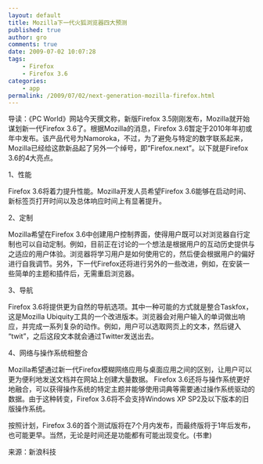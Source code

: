 ```yaml
---
layout: default
title: Mozilla下一代火狐浏览器四大预测
published: true
author: gro
comments: true
date: 2009-07-02 10:07:28
tags:
    - Firefox
    - Firefox 3.6
categories:
    - app
permalink: /2009/07/02/next-generation-mozilla-firefox.html
---
```

导读：《PC World》网站今天撰文称，新版Firefox 3.5刚刚发布，Mozilla就开始谋划新一代Firefox 3.6了。根据Mozilla的消息，Firefox 3.6暂定于2010年年初或年中发布。该产品代号为Namoroka，不过，为了避免与特定的数字联系起来，Mozilla已经给这款新品起了另外一个绰号，即“Firefox.next”。以下就是Firefox 3.6的4大亮点。 

1、性能 

Firefox 3.6将着力提升性能。Mozilla开发人员希望Firefox 3.6能够在启动时间、新标签页打开时间以及总体响应时间上有显著提升。 

2、定制 

Mozilla希望在Firefox 3.6中创建用户控制界面，使得用户既可以对浏览器自行定制也可以自动定制。例如，目前正在讨论的一个想法是根据用户的互动历史提供与之适应的用户体验。浏览器将学习用户是如何使用它的，然后便会根据用户的偏好进行自我调节。另外，下一代Firefox还将进行另外的一些改进，例如，在安装一些简单的主题和插件后，无需重启浏览器。 

3、导航 

Firefox 3.6将提供更为自然的导航选项。其中一种可能的方式就是整合Taskfox，这是Mozilla Ubiquity工具的一个改进版本。浏览器会对用户输入的单词做出响应，并完成一系列复杂的动作。例如，用户可以选取网页上的文本，然后键入 “twit”，之后这段文本就会通过Twitter发送出去。 

4、网络与操作系统相整合 

Mozilla希望通过新一代Firefox模糊网络应用与桌面应用之间的区别，让用户可以更为便利地发送文档并在网站上创建大量数据。 Firefox 3.6还将与操作系统更好地融合，可以获得操作系统的特定主题并能够使用词典等需要通过操作系统驱动的数据。由于这种转变，Firefox 3.6将不会支持Windows XP SP2及以下版本的旧版操作系统。 

按照计划，Firefox 3.6的首个测试版将在7个月内发布，而最终版将于1年后发布，也可能更早。当然，无论是时间还是功能都有可能出现变化。(书聿)

来源：新浪科技